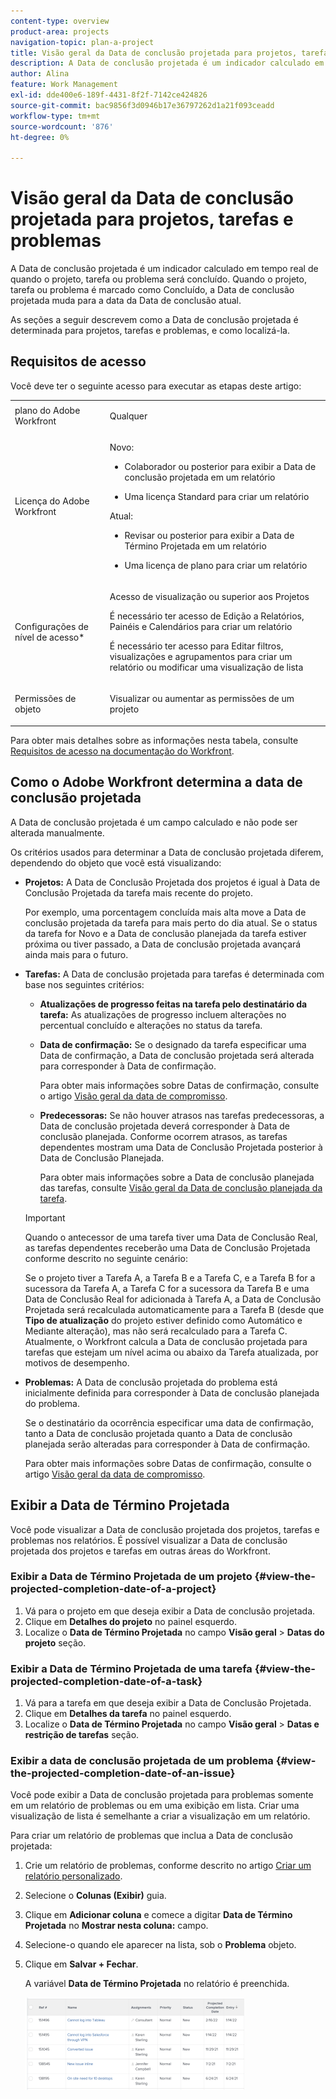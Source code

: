 ```yaml
---
content-type: overview
product-area: projects
navigation-topic: plan-a-project
title: Visão geral da Data de conclusão projetada para projetos, tarefas e problemas
description: A Data de conclusão projetada é um indicador calculado em tempo real de quando o projeto, tarefa ou problema será concluído. Quando o projeto, tarefa ou problema é marcado como Concluído, a Data de conclusão projetada muda para a data da Data de conclusão atual.
author: Alina
feature: Work Management
exl-id: dde400e6-189f-4431-8f2f-7142ce424826
source-git-commit: bac9856f3d0946b17e36797262d1a21f093ceadd
workflow-type: tm+mt
source-wordcount: '876'
ht-degree: 0%

---
```


# Visão geral da Data de conclusão projetada para projetos, tarefas e problemas

A Data de conclusão projetada é um indicador calculado em tempo real de quando o projeto, tarefa ou problema será concluído. Quando o projeto, tarefa ou problema é marcado como Concluído, a Data de conclusão projetada muda para a data da Data de conclusão atual.

As seções a seguir descrevem como a Data de conclusão projetada é determinada para projetos, tarefas e problemas, e como localizá-la.

## Requisitos de acesso

Você deve ter o seguinte acesso para executar as etapas deste artigo:


<table style="table-layout:auto"> 
 <col> 
 <col> 
 <tbody> 
  <tr> 
   <td role="rowheader">plano do Adobe Workfront</td> 
   <td> <p>Qualquer</p> </td> 
  </tr> 
  <tr> 
   <td role="rowheader">Licença do Adobe Workfront</td> 
   <td> 
   <p>Novo: 
   <ul><li><p>Colaborador ou posterior para exibir a Data de conclusão projetada em um relatório</p></li> <li><p>Uma licença Standard para criar um relatório</p></li> </ul>

<p>Atual: 
   <ul><li><p>Revisar ou posterior para exibir a Data de Término Projetada em um relatório</p></li> 
   <li><p>Uma licença de plano para criar um relatório</p> </li></ul>
      </td> 
  </tr> 
  <tr> 
   <td role="rowheader">Configurações de nível de acesso*</td> 
   <td> <p>Acesso de visualização ou superior aos Projetos</p> <p>É necessário ter acesso de Edição a Relatórios, Painéis e Calendários para criar um relatório</p> <p>É necessário ter acesso para Editar filtros, visualizações e agrupamentos para criar um relatório ou modificar uma visualização de lista</p>  </td> 
  </tr> 
  <tr> 
   <td role="rowheader">Permissões de objeto</td> 
   <td> <p>Visualizar ou aumentar as permissões de um projeto</p> </td> 
  </tr> 
 </tbody> 
</table>

Para obter mais detalhes sobre as informações nesta tabela, consulte [Requisitos de acesso na documentação do Workfront](/help/quicksilver/administration-and-setup/add-users/access-levels-and-object-permissions/access-level-requirements-in-documentation.md).

## Como o Adobe Workfront determina a data de conclusão projetada

A Data de conclusão projetada é um campo calculado e não pode ser alterada manualmente.

Os critérios usados para determinar a Data de conclusão projetada diferem, dependendo do objeto que você está visualizando:

* **Projetos:** A Data de Conclusão Projetada dos projetos é igual à Data de Conclusão Projetada da tarefa mais recente do projeto.

  Por exemplo, uma porcentagem concluída mais alta move a Data de conclusão projetada da tarefa para mais perto do dia atual. Se o status da tarefa for Novo e a Data de conclusão planejada da tarefa estiver próxima ou tiver passado, a Data de conclusão projetada avançará ainda mais para o futuro.

* **Tarefas:** A Data de conclusão projetada para tarefas é determinada com base nos seguintes critérios:

   * **Atualizações de progresso feitas na tarefa pelo destinatário da tarefa:** As atualizações de progresso incluem alterações no percentual concluído e alterações no status da tarefa.
   * **Data de confirmação:** Se o designado da tarefa especificar uma Data de confirmação, a Data de conclusão projetada será alterada para corresponder à Data de confirmação.

     Para obter mais informações sobre Datas de confirmação, consulte o artigo [Visão geral da data de compromisso](../../../manage-work/projects/updating-work-in-a-project/overview-of-commit-dates.md).

   * **Predecessoras:** Se não houver atrasos nas tarefas predecessoras, a Data de conclusão projetada deverá corresponder à Data de conclusão planejada. Conforme ocorrem atrasos, as tarefas dependentes mostram uma Data de Conclusão Projetada posterior à Data de Conclusão Planejada.

     Para obter mais informações sobre a Data de conclusão planejada das tarefas, consulte [Visão geral da Data de conclusão planejada da tarefa](../../../manage-work/tasks/task-information/task-planned-completion-date.md).

  >[!IMPORTANT]
  >
  >Quando o antecessor de uma tarefa tiver uma Data de Conclusão Real, as tarefas dependentes receberão uma Data de Conclusão Projetada conforme descrito no seguinte cenário:
  >
  >
  >Se o projeto tiver a Tarefa A, a Tarefa B e a Tarefa C, e a Tarefa B for a sucessora da Tarefa A, a Tarefa C for a sucessora da Tarefa B e uma Data de Conclusão Real for adicionada à Tarefa A, a Data de Conclusão Projetada será recalculada automaticamente para a Tarefa B (desde que **Tipo de atualização** do projeto estiver definido como Automático e Mediante alteração), mas não será recalculado para a Tarefa C. Atualmente, o Workfront calcula a Data de conclusão projetada para tarefas que estejam um nível acima ou abaixo da Tarefa atualizada, por motivos de desempenho. 

* **Problemas:** A Data de conclusão projetada do problema está inicialmente definida para corresponder à Data de conclusão planejada do problema.

  Se o destinatário da ocorrência especificar uma data de confirmação, tanto a Data de conclusão projetada quanto a Data de conclusão planejada serão alteradas para corresponder à Data de confirmação.

  Para obter mais informações sobre Datas de confirmação, consulte o artigo [Visão geral da data de compromisso](../../../manage-work/projects/updating-work-in-a-project/overview-of-commit-dates.md).

## Exibir a Data de Término Projetada

Você pode visualizar a Data de conclusão projetada dos projetos, tarefas e problemas nos relatórios. É possível visualizar a Data de conclusão projetada dos projetos e tarefas em outras áreas do Workfront.

### Exibir a Data de Término Projetada de um projeto {#view-the-projected-completion-date-of-a-project}

1. Vá para o projeto em que deseja exibir a Data de conclusão projetada.
1. Clique em **Detalhes do projeto** no painel esquerdo.
1. Localize o **Data de Término Projetada** no campo **Visão geral** > **Datas do projeto** seção.

### Exibir a Data de Término Projetada de uma tarefa {#view-the-projected-completion-date-of-a-task}

1. Vá para a tarefa em que deseja exibir a Data de Conclusão Projetada.
1. Clique em **Detalhes da tarefa** no painel esquerdo.
1. Localize o **Data de Término Projetada** no campo **Visão geral** > **Datas e restrição de tarefas** seção.

### Exibir a data de conclusão projetada de um problema {#view-the-projected-completion-date-of-an-issue}

Você pode exibir a Data de conclusão projetada para problemas somente em um relatório de problemas ou em uma exibição em lista. Criar uma visualização de lista é semelhante a criar a visualização em um relatório.

Para criar um relatório de problemas que inclua a Data de conclusão projetada:

1. Crie um relatório de problemas, conforme descrito no artigo [Criar um relatório personalizado](../../../reports-and-dashboards/reports/creating-and-managing-reports/create-custom-report.md).
1. Selecione o **Colunas (Exibir)** guia.
1. Clique em **Adicionar coluna** e comece a digitar **Data de Término Projetada** no **Mostrar nesta coluna:** campo.

1. Selecione-o quando ele aparecer na lista, sob o **Problema** objeto. 
1. Clique em **Salvar + Fechar**.

   A variável **Data de Término Projetada** no relatório é preenchida. 

   ![](assets/issue-projected-completion-date-in-view-nwe-350x148.png)
